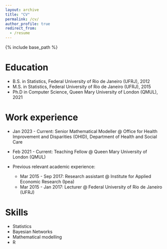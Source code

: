 ```yaml
---
layout: archive
title: "CV"
permalink: /cv/
author_profile: true
redirect_from:
  - /resume
---
```


{% include base_path %}

Education
======
* B.S. in Statistics, Federal University of Rio de Janeiro (UFRJ), 2012
* M.S. in Statistics, Federal University of Rio de Janeiro (UFRJ), 2015
* Ph.D in Computer Science, Queen Mary University of London (QMUL), 2021

Work experience
======
* Jan 2023 - Current: Senior Mathematical Modeller @ Office for Health Improvement and Disparities (OHID), Department of Health and Social Care

* Feb 2021 - Current: Teaching Fellow @ Queen Mary University of London (QMUL)
 
 * Previous relevant academic experience:
   *  Mar 2015 - Sep 2017: Research assistant @ Institute for Applied Economic Research (Ipea)
   *  Mar 2015 - Jan 2017: Lecturer @ Federal University of Rio de Janeiro (UFRJ)
 
  
Skills
======
* Statistics
* Bayesian Networks
* Mathematical modelling
* R
